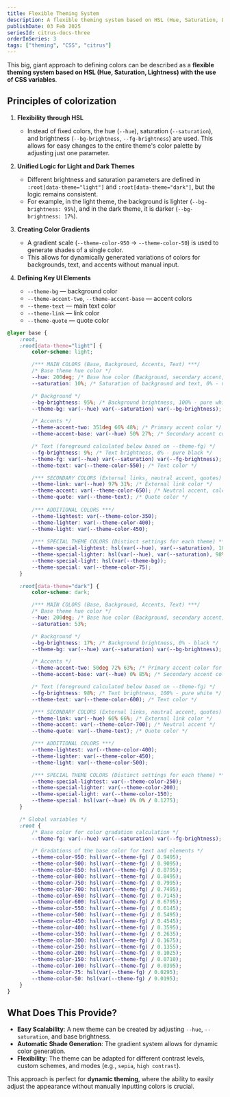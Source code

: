 ```yaml
---
title: Flexible Theming System
description: A flexible theming system based on HSL (Hue, Saturation, Lightness) using CSS variables, allowing for dynamic color adjustments and seamless theme management
publishDate: 03 Feb 2025
seriesId: citrus-docs-three
orderInSeries: 3
tags: ["theming", "CSS", "citrus"]
---
```


This big, giant approach to defining colors can be described as a **flexible theming system based on HSL (Hue, Saturation, Lightness) with the use of CSS variables**.

## Principles of colorization
1. **Flexibility through HSL**
   - Instead of fixed colors, the hue (`--hue`), saturation (`--saturation`), and brightness (`--bg-brightness`, `--fg-brightness`) are used. This allows for easy changes to the entire theme's color palette by adjusting just one parameter.

2. **Unified Logic for Light and Dark Themes**
   - Different brightness and saturation parameters are defined in `:root[data-theme="light"]` and `:root[data-theme="dark"]`, but the logic remains consistent.
   - For example, in the light theme, the background is lighter (`--bg-brightness: 95%`), and in the dark theme, it is darker (`--bg-brightness: 17%`).

3. **Creating Color Gradients**
   - A gradient scale (`--theme-color-950` → `--theme-color-50`) is used to generate shades of a single color.
   - This allows for dynamically generated variations of colors for backgrounds, text, and accents without manual input.

4. **Defining Key UI Elements**
   - `--theme-bg` — background color
   - `--theme-accent-two`, `--theme-accent-base` — accent colors
   - `--theme-text` — main text color
   - `--theme-link` — link color
   - `--theme-quote` — quote color

```css title="globas.css"
@layer base {
	:root,
	:root[data-theme="light"] {
		color-scheme: light;

		/*** MAIN COLORS (Base, Background, Accents, Text) ***/
		/* Base theme hue color */
		--hue: 200deg; /* Base hue color (Background, secondary accent, text) */
		--saturation: 10%; /* Saturation of background and text, 0% - no tint */

		/* Background */
		--bg-brightness: 95%; /* Background brightness, 100% - pure white */
		--theme-bg: var(--hue) var(--saturation) var(--bg-brightness); /* Background color */

		/* Accents */
		--theme-accent-two: 351deg 66% 48%; /* Primary accent color */
		--theme-accent-base: var(--hue) 50% 27%; /* Secondary accent color */

		/* Text (foreground calculated below based on --theme-fg) */
		--fg-brightness: 9%; /* Text brightness, 0% - pure black */
		--theme-fg: var(--hue) var(--saturation) var(--fg-brightness); /* Base color for text */
		--theme-text: var(--theme-color-550); /* Text color */

		/*** SECONDARY COLORS (External links, neutral accent, quotes) ***/
		--theme-link: var(--hue) 97% 31%; /* External link color */
		--theme-accent: var(--theme-color-650); /* Neutral accent, calculated below based on --theme-fg */
		--theme-quote: var(--theme-text); /* Quote color */
		
		/*** ADDITIONAL COLORS ***/
		--theme-lightest: var(--theme-color-350);
		--theme-lighter: var(--theme-color-400);
		--theme-light: var(--theme-color-450);
		
		/*** SPECIAL THEME COLORS (Distinct settings for each theme) ***/
		--theme-special-lightest: hsl(var(--hue), var(--saturation), 100%);
		--theme-special-lighter: hsl(var(--hue), var(--saturation), 98%);
		--theme-special-light: hsl(var(--theme-bg));
		--theme-special: var(--theme-color-75);
	}

	:root[data-theme="dark"] {
		color-scheme: dark;

		/*** MAIN COLORS (Base, Background, Accents, Text) ***/
		/* Base theme hue color */
		--hue: 200deg; /* Base hue color (Background, secondary accent, text) */
		--saturation: 53%;

		/* Background */
		--bg-brightness: 17%; /* Background brightness, 0% - black */
		--theme-bg: var(--hue) var(--saturation) var(--bg-brightness); /* Background color */

		/* Accents */
		--theme-accent-two: 50deg 72% 63%; /* Primary accent color for elements (was 45deg 80% 50%) */
		--theme-accent-base: var(--hue) 0% 85%; /* Secondary accent color for elements */

		/* Text (foreground calculated below based on --theme-fg) */
		--fg-brightness: 98%; /* Text brightness, 100% - pure white */
		--theme-text: var(--theme-color-600); /* Text color */

		/*** SECONDARY COLORS (External links, neutral accent, quotes) ***/
		--theme-link: var(--hue) 66% 66%; /* External link color */
		--theme-accent: var(--theme-color-700); /* Neutral accent */
		--theme-quote: var(--theme-text); /* Quote color */

		/*** ADDITIONAL COLORS ***/
		--theme-lightest: var(--theme-color-400);
		--theme-lighter: var(--theme-color-450);
		--theme-light: var(--theme-color-500);

		/*** SPECIAL THEME COLORS (Distinct settings for each theme) ***/
		--theme-special-lightest: var(--theme-color-250);
		--theme-special-lighter: var(--theme-color-200);
		--theme-special-light: var(--theme-color-150);
		--theme-special: hsl(var(--hue) 0% 0% / 0.1275);
	}

	/* Global variables */
	:root {
		/* Base color for color gradation calculation */
		--theme-fg: var(--hue) var(--saturation) var(--fg-brightness);

		/* Gradations of the base color for text and elements */
		--theme-color-950: hsl(var(--theme-fg) / 0.9495);
		--theme-color-900: hsl(var(--theme-fg) / 0.9095);
		--theme-color-850: hsl(var(--theme-fg) / 0.8795);
		--theme-color-800: hsl(var(--theme-fg) / 0.8495);
		--theme-color-750: hsl(var(--theme-fg) / 0.7995);
		--theme-color-700: hsl(var(--theme-fg) / 0.7495);
		--theme-color-650: hsl(var(--theme-fg) / 0.7145);
		--theme-color-600: hsl(var(--theme-fg) / 0.6795);
		--theme-color-550: hsl(var(--theme-fg) / 0.6145);
		--theme-color-500: hsl(var(--theme-fg) / 0.5495);
		--theme-color-450: hsl(var(--theme-fg) / 0.4545);
		--theme-color-400: hsl(var(--theme-fg) / 0.3595);
		--theme-color-350: hsl(var(--theme-fg) / 0.2635);
		--theme-color-300: hsl(var(--theme-fg) / 0.1675);
		--theme-color-250: hsl(var(--theme-fg) / 0.1355);
		--theme-color-200: hsl(var(--theme-fg) / 0.1025);
		--theme-color-150: hsl(var(--theme-fg) / 0.0710);
		--theme-color-100: hsl(var(--theme-fg) / 0.0395);
		--theme-color-75: hsl(var(--theme-fg) / 0.0295);
		--theme-color-50: hsl(var(--theme-fg) / 0.0195);
	}
}
```

## What Does This Provide?
- **Easy Scalability**: A new theme can be created by adjusting `--hue`, `--saturation`, and base brightness.
- **Automatic Shade Generation**: The gradient system allows for dynamic color generation.
- **Flexibility**: The theme can be adapted for different contrast levels, custom schemes, and modes (e.g., `sepia`, `high contrast`).

This approach is perfect for **dynamic theming**, where the ability to easily adjust the appearance without manually inputting colors is crucial.